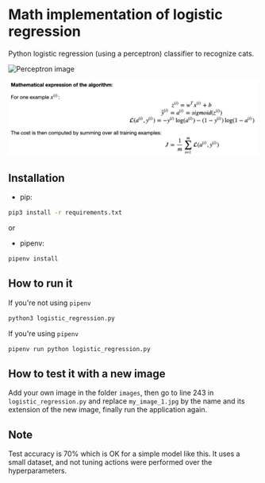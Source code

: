 # Math implementation of logistic regression

Python logistic regression (using a perceptron) classifier to recognize cats.

![Perceptron image](https://www.researchgate.net/profile/Naveed_Akhtar26/publication/331165618/figure/fig2/AS:727497624801281@1550460358563/Illustration-of-a-single-neuron-perceptron-in-a-standard-ANN-Each-feature-coefficient-x.ppm)

![Math formulas for logistic regression](images/math.png)

## Installation
- pip:
```bash
pip3 install -r requirements.txt
```

or

- pipenv:
```bash
pipenv install
```

## How to run it
If you're not using `pipenv`
```bash
python3 logistic_regression.py
```
If you're using `pipenv`
```bash
pipenv run python logistic_regression.py
```

## How to test it with a new image
Add your own image in the folder `images`, then go to line 243 in `logistic_regression.py` and replace `my_image_1.jpg` by the name and its extension of the new image, finally run the application again.

## Note
Test accuracy is 70% which is OK for a simple model like this. It uses a small dataset, and not tuning actions were performed over the hyperparameters.